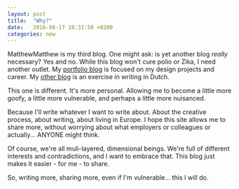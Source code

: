 ```yaml
---
layout: post
title:  "Why?"
date:   2016-08-17 18:31:58 +0200
categories: new
---
```


MatthewMatthew is my third blog. One might ask: is yet another blog *really* necessary? Yes and no. While this blog won't cure polio or Zika, I need another outlet. My [portfolio blog](http://matthewhicks.design/journal/) is focused on my design projects and career. My [other blog](http://matthewhicks.nl) is an exercise in writing in Dutch.

This one is different. It's more personal. Allowing me to become a little more goofy, a little more vulnerable, and perhaps a little more nuisanced.

Because I'll write whatever I want to write about. About the creative process, about writing, about living in Europe. I hope this site allows me to share more, without worrying about what employers or colleagues or actually... ANYONE might think. 

Of course, we're all muli-layered, dimensional beings. We're full of different interests and contradictions, and I want to embrace that. This blog just makes it easier - for me - to share.

So, writing more, sharing more, even if I'm vulnerable... this I will do. 
